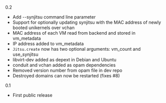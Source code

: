 0.2
- Add --synjitsu command line parameter
- Support for optionally updating synjitsu with the MAC address of newly booted unikernels over vchan
- MAC address of each VM read from backend and stored in vm_metadata
- IP address added to vm_metadata
- `Jitsu.create` now has two optional arguments: vm_count and use_synjitsu
- libvirt-dev added as depext in Debian and Ubuntu
- conduit and vchan added as opam dependencies
- Removed version number from opam file in dev repo
- Destroyed domains can now be restarted (fixes #8)

0.1 
- First public release
